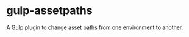 gulp-assetpaths
===============

A Gulp plugin to change asset paths from one environment to another.
